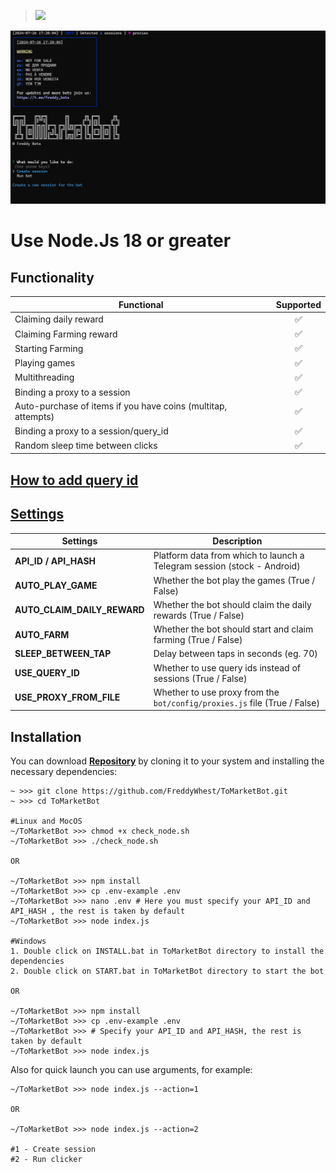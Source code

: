 > [<img src="https://img.shields.io/badge/Telegram-%40Me-orange">](https://t.me/roddyfred)

![img1](./.github/image/hero.png)

# Use Node.Js 18 or greater

## Functionality

| Functional                                                    | Supported |
| ------------------------------------------------------------- | :-------: |
| Claiming daily reward                                         |    ✅     |
| Claiming Farming reward                                       |    ✅     |
| Starting Farming                                              |    ✅     |
| Playing games                                                 |    ✅     |
| Multithreading                                                |    ✅     |
| Binding a proxy to a session                                  |    ✅     |
| Auto-purchase of items if you have coins (multitap, attempts) |    ✅     |
| Binding a proxy to a session/query_id                         |    ✅     |
| Random sleep time between clicks                              |    ✅     |

## [How to add query id](https://github.com/Freddywhest/RockyRabbitBot/blob/main/AddQueryId.md)

## [Settings](https://github.com/FreddyWhest/ToMarketBot/blob/main/.env-example)

| Settings                    | Description                                                               |
| --------------------------- | ------------------------------------------------------------------------- |
| **API_ID / API_HASH**       | Platform data from which to launch a Telegram session (stock - Android)   |
| **AUTO_PLAY_GAME**          | Whether the bot play the games (True / False)                             |
| **AUTO_CLAIM_DAILY_REWARD** | Whether the bot should claim the daily rewards (True / False)             |
| **AUTO_FARM**               | Whether the bot should start and claim farming (True / False)             |
| **SLEEP_BETWEEN_TAP**       | Delay between taps in seconds (eg. 70)                                    |
| **USE_QUERY_ID**            | Whether to use query ids instead of sessions (True / False)               |
| **USE_PROXY_FROM_FILE**     | Whether to use proxy from the `bot/config/proxies.js` file (True / False) |

## Installation

You can download [**Repository**](https://github.com/FreddyWhest/ToMarketBot) by cloning it to your system and installing the necessary dependencies:

```shell
~ >>> git clone https://github.com/FreddyWhest/ToMarketBot.git
~ >>> cd ToMarketBot

#Linux and MocOS
~/ToMarketBot >>> chmod +x check_node.sh
~/ToMarketBot >>> ./check_node.sh

OR

~/ToMarketBot >>> npm install
~/ToMarketBot >>> cp .env-example .env
~/ToMarketBot >>> nano .env # Here you must specify your API_ID and API_HASH , the rest is taken by default
~/ToMarketBot >>> node index.js

#Windows
1. Double click on INSTALL.bat in ToMarketBot directory to install the dependencies
2. Double click on START.bat in ToMarketBot directory to start the bot

OR

~/ToMarketBot >>> npm install
~/ToMarketBot >>> cp .env-example .env
~/ToMarketBot >>> # Specify your API_ID and API_HASH, the rest is taken by default
~/ToMarketBot >>> node index.js
```

Also for quick launch you can use arguments, for example:

```shell
~/ToMarketBot >>> node index.js --action=1

OR

~/ToMarketBot >>> node index.js --action=2

#1 - Create session
#2 - Run clicker
```
